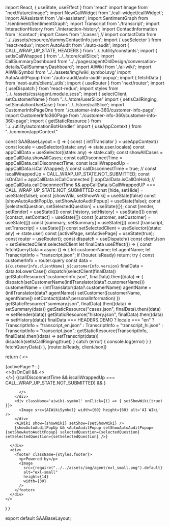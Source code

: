 import React, { useState, useEffect } from 'react'
import Image from "next/future/image";
import NewCallWidget from './call-widget/callWidget';
import AiAssistant from './ai-assistant';
import SentimentGraph from './sentiment/SentimentGraph';
import Transcript from './transcript';
import InteractionHistory from './interaction-history';
import ContactInformation from './contact';
import Cases from './cases';
// import contactData from '../../assets/resource/dummyContactInfo.json';
import { useSelector } from 'react-redux';
import AutoAudit from './auto-audit';
import { CALL_WRAP_UP_STATE, HEADERS } from '../../utility/constants';
import { setIsCallWrapped } from '../../store/callSlice';
import CallSummaryDashboard from '../../pages/agentOldDesign/conversation-details/CallSummaryDashboard';
import AIWiki from './ai-wiki';
import AIWikiSymbol from '../../assets/img/wiki_symbol.svg'
import AutoAuditPopup from './auto-audit/auto-audit-popup';
import { fetchData } from 'next-auth/client/_utils';
import { useRouter } from 'next/router';
import { useDispatch } from 'react-redux';
import styles from "../../assets/css/agent.module.scss";
import { selectClient, setCustomerName } from "../../store/userSlice"
import { setIsCallRinging, setSimulationUseCase } from '../../store/callSlice';
import CustomerInfoPageOne from './customer-info-360/customer-info-page';
import CustomerInfo360Page from './customer-info-360/customer-info-360-page';
import { getStaticResource } from '../../utility/automationBotHandler'
import { useAppContext } from "../common/appContext"

const SAABaseLayout = () => {
  const { intlTranslator } = useAppContext()
  const locale = useSelector((state: any) => state.user.locales)
  const appCallData = useSelector((state: any) => state.call);
  const showAllCases = appCallData.showAllCases;
  const callDisconnectTime = appCallData.callDisconnectTime;
  const iscallWrappedUp = appCallData.isCallWrapped;
  // const  callDisconnectTime = true;
  // const iscallWrappedUp = CALL_WRAP_UP_STATE.NOT_SUBMITTED;
  const isOnCall = appCallData.isCallConnected || appCallData.isCallOnHold;
  // appCallData.callDisconnectTime && appCallData.isCallWrappedUP === CALL_WRAP_UP_STATE.NOT_SUBMITTED
  const [hide, setHide] = useState(false);
  const [showWiki, setShowWiki] = useState(false)
  const [showAutoAuditPopUp, setShowAutoAuditPopup] = useState(false);
  const [selectedQuestion, setSelectedQuestion] = useState({});
  const [render, setRender] = useState([])
  const [history, setHistory] = useState([])
  const [contact, setContact] = useState([])
  const [customer, setCustomer] = useState([])
  const [summary, setSummary] = useState([])
  const [transcript, setTranscript] = useState([])
  const setSelectedClient = useSelector((state: any) => state.user)
  const [activePage, setActivePage] = useState(true);
  const router = useRouter();
  const dispatch = useDispatch()
  const clientJson = setSelectedClient.selectedClient
  let finalData
  useEffect(() => {
    const fetchQueryData = async () => {
      let customerName;
      let agentName;
      let TranscriptInfo = "transcript.json";
      if (!router.isReady) return;
      try {
        const customerInfo = router.query
        const data = `${customerInfo.clientName}_${customerInfo.version}`
        finalData = data.toLowerCase()
        dispatch(selectClient(finalData))
        getStaticResource("customerInfo.json", finalData).then((data) => {
          dispatch(setCustomerName(intlTranslator(data?.customerName)))
          customerName = (intlTranslator(data?.customerName))
          agentName = (intlTranslator(data?.agentName))
          setCustomer([customerName, agentName])
          setContact(data?.personalInformation)
        })
        getStaticResource("summary.json", finalData).then((data) => setSummary(data))
        getStaticResource("cases.json", finalData).then((data) => setRender(data))
        getStaticResource("history.json", finalData).then((data) => setHistory(data))
        finalData === HEADERS.DEMO ? locale === "en" ? TranscriptInfo = "transcript_en.json" : TranscriptInfo = "transcript_hi.json" : TranscriptInfo = "transcript.json";
        getStaticResource(TranscriptInfo, finalData).then((data) => setTranscript(data))
        dispatch(setIsCallRinging(true))
      } catch (error) { console.log(error) }
    }
    fetchQueryData()
  }, [router.isReady, clientJson])


  return (
    <>
      <div className='platform-container'>
        <div className='distant-start-section'>
          <div className='sentiment-section component-box-shadow'><SentimentGraph /></div>
          <div className='transcript-section component-box-shadow'><Transcript customerData={customer} /></div>
          <AutoAudit setShowAutoAuditPopup={setShowAutoAuditPopup} selectedQuestion={selectedQuestion} setSelectedQuestion={setSelectedQuestion} />
        </div>
        {activePage ?
          <CustomerInfoPageOne
            casesData={render}
            historyData={history}
            contactData={contact}
            hide={hide}
            setHide={setHide}
            activePage setActivePage={setActivePage} />
          :
          <CustomerInfo360Page
            casesData={render}
            historyData={history}
            contactData={contact}
            hide={hide}
            setHide={setHide}
            activePage setActivePage={setActivePage} />
        }
        <div className='distant-end-section'>
          <>{isOnCall &&
            <>
              <div className="call-widget-section component-box-shadow"><NewCallWidget /></div>
              <AiAssistant formData={transcript} summaryData={summary} tabs="AI Assistant" />
            </>}
            {(callDisconnectTime && iscallWrappedUp === CALL_WRAP_UP_STATE.NOT_SUBMITTED) && <AiAssistant formData={transcript} summaryData={summary} tabs="Call Summary" />}

          </>
        </div>
        <div className='aiwiki-symbol' onClick={() => { setShowWiki(true) }}>
          <Image src={AIWikiSymbol} width={60} height={60} alt='AI WIki' />
        </div>
        <AIWiki show={showWiki} setShow={setShowWiki} />
        {showAutoAuditPopUp && <AutoAuditPopup setShowAutoAuditPopup={setShowAutoAuditPopup} selectedQuestion={selectedQuestion} setSelectedQuestion={setSelectedQuestion} />}

      </div>
      <div>
        <footer className={styles.footer}>
          <p>Powered by</p>
          <Image
            src={require("../../assets/img/agent/exl_small.png").default}
            alt="exl-small"
            height={14}
            width={30}
          />
        </footer>
      </div>
    </>
  )
}

export default SAABaseLayout;
